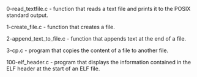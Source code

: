 0-read_textfile.c - function that reads a text file and prints it to the POSIX standard output.

1-create_file.c - function that creates a file.

2-append_text_to_file.c - function that appends text at the end of a file.

3-cp.c - program that copies the content of a file to another file.

100-elf_header.c - program that displays the information contained in the ELF header at the start of an ELF file.

